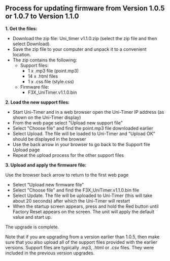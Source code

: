 ## Process for updating firmware from Version 1.0.5 or 1.0.7 to Version 1.1.0 ##

**1. Get the files:**

* Download the zip file: Uni_timer v1.1.0.zip (select the zip file and then select Download).
* Save the zip file to your computer and unpack it to a convenient location.
* The zip contains the following:
  * Support files:
    * 1 x .mp3 file (point.mp3)
    * 14 x .html files
    * 1 x .css file (style.css)
  * Firmware file:
    * F3X_UniTimer.v1.1.0.bin

**2. Load the new support files:**

* Start Uni-Timer and in a web browser open the Uni-Timer IP address (as shown on the Uni-Timer display)
* From the web page select "Upload new support file"
* Select "Choose file" and find the point.mp3 file downloaded earlier
* Select Upload. The file will be loaded to Uni-Timer and "Upload OK" should be displayed in the browser
* Use the back arrow in your browser to go back to the Support file Upload page
* Repeat the upload process for the other support files 

**3. Upload and apply the firmware file:**

Use the browser back arrow to return to the first web page
* Select "Upload new firmware file"
* Select "Choose file" and find the F3X_UniTimer.v1.1.0.bin file
* Select Update. The file will be uploaded to Uni-Timer (this will take about 20 seconds) after which the Uni-Timer will restart
* When the startup screen appears, press and hold the Red button until Factory Reset appears on the screen.  The unit will apply the default value and start up.


The upgrade is complete.


Note that if you are upgrading from a version earlier than 1.0.5, then make sure that you also upload all of the support files provided with the earlier versions.  Support files are typically .mp3, .html or .csv files.  They were included in the previous version upgrades.
